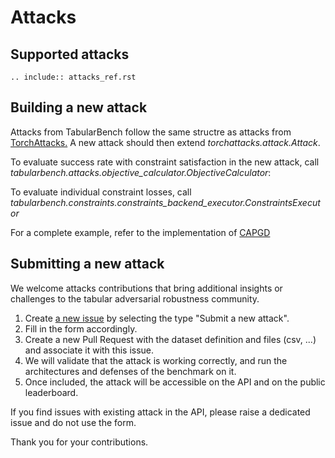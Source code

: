 # Attacks

## Supported attacks

```{eval-rst}
.. include:: attacks_ref.rst
```

## Building a new attack

Attacks from TabularBench follow the same structre as attacks from [TorchAttacks.](https://github.com/Harry24k/adversarial-attacks-pytorch)
A new attack should then extend *torchattacks.attack.Attack*. 

To evaluate success rate with constraint satisfaction in the new attack, call *tabularbench.attacks.objective_calculator.ObjectiveCalculator*:

To evaluate individual constraint losses, call *tabularbench.constraints.constraints_backend_executor.ConstraintsExecutor*

For a complete example, refer to the implementation of [CAPGD](https://github.com/serval-uni-lu/tabularbench/blob/main/tabularbench/attacks/cpgd/cpgd.py)

## Submitting a new attack

We welcome attacks contributions that bring additional insights or challenges to the tabular adversarial robustness community.

1. Create [a new issue](https://github.com/serval-uni-lu/tabularbench/issues/new/choose) by selecting the type "Submit a new attack".
2. Fill in the form accordingly.
3. Create a new Pull Request with the dataset definition and files (csv, ...) and associate it with this issue.
4. We will validate that the attack is working correctly, and run the architectures and defenses of the benchmark on it.
5. Once included, the attack will be accessible on the API and on the public leaderboard.

If you find issues with existing attack in the API, please raise a dedicated issue and do not use the form.

Thank you for your contributions.
